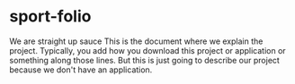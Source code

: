 # sport-folio
We are straight up sauce
This is the document where we explain the project. Typically, you add how you download this project or application or something along those lines. But this is just going to describe our project because we don't have an application.
